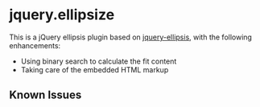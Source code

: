 jquery.ellipsize
================

This is a jQuery ellipsis plugin based on [jquery-ellipsis](https://github.com/sakura-sky/jquery-ellipsis), with the following enhancements:

* Using binary search to calculate the fit content
* Taking care of the embedded HTML markup

Known Issues
------------

